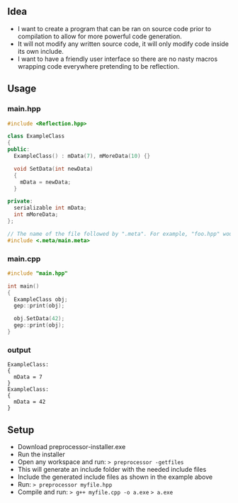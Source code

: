 ## Idea
- I want to create a program that can be ran on source code prior to compilation to allow for more powerful code generation.
- It will not modify any written source code, it will only modify code inside its own include.
- I want to have a friendly user interface so there are no nasty macros wrapping code everywhere pretending to be reflection.

## Usage
### main.hpp
```cpp
#include <Reflection.hpp>

class ExampleClass
{
public:
  ExampleClass() : mData(7), mMoreData(10) {}

  void SetData(int newData)
  {
    mData = newData;
  }

private:
  serializable int mData;
  int mMoreData;
};

// The name of the file followed by ".meta". For example, "foo.hpp" would need "#include <.meta/foo.meta>" 
#include <.meta/main.meta>
```
### main.cpp
```cpp
#include "main.hpp"

int main()
{
  ExampleClass obj;
  gep::print(obj);

  obj.SetData(42);
  gep::print(obj);
}
```
### output
```
ExampleClass:
{
  mData = 7
}
ExampleClass:
{
  mData = 42
}
```

## Setup
- Download preprocessor-installer.exe
- Run the installer
- Open any workspace and run:
  `> preprocessor -getfiles`
- This will generate an include folder with the needed include files
- Include the generated include files as shown in the example above
- Run:
  `> preprocessor myfile.hpp`
- Compile and run:
  `> g++ myfile.cpp -o a.exe`
  `> a.exe`

